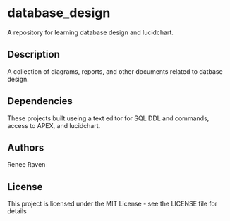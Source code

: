 # database_design

A repository for learning database design and lucidchart.

## Description

A collection of diagrams, reports, and other documents related to datbase design.

## Dependencies

These projects built useing a text editor for SQL DDL and commands, access to APEX, and lucidchart.

## Authors

Renee Raven 


## License

This project is licensed under the MIT License - see the LICENSE file for details
